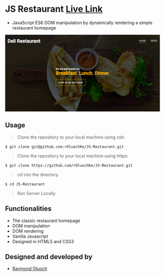 # JS Restaurant [Live Link](#)

- JavaScript ES6 DOM manipulation by dynamically rendering a simple restaurant homepage

![sample](./dist/img/sample.png)

## Usage
> Clone the repository to your local machine using ssh:
```
$ git clone git@github.com:rOluochKe/JS-Restaurant.git
```
> Clone the repository to your local machine using https:
```
$ git clone https://github.com/rOluochKe/JS-Restaurant.git
```
> cd into the directory
```
$ cd JS-Restaurant
```
> Run Server Locally


## Functionalities
- The classic restaurant homepage
- DOM manipulation
- DOM rendering
- Vanilla Javascript
- Designed in HTML5 and CSS3

## Designed and developed by
- [Raymond Oluoch](https://github.com/rOluochKe)
